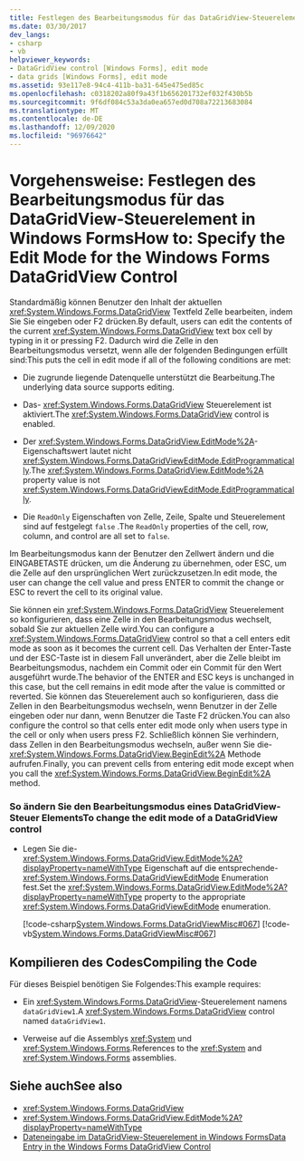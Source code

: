 ```yaml
---
title: Festlegen des Bearbeitungsmodus für das DataGridView-Steuerelement
ms.date: 03/30/2017
dev_langs:
- csharp
- vb
helpviewer_keywords:
- DataGridView control [Windows Forms], edit mode
- data grids [Windows Forms], edit mode
ms.assetid: 93e117e8-94c4-411b-ba31-645e475ed85c
ms.openlocfilehash: c0318202a80f9a43f1b656201732ef032f430b5b
ms.sourcegitcommit: 9f6df084c53a3da0ea657ed0d708a72213683084
ms.translationtype: MT
ms.contentlocale: de-DE
ms.lasthandoff: 12/09/2020
ms.locfileid: "96976642"
---
```

# <a name="how-to-specify-the-edit-mode-for-the-windows-forms-datagridview-control"></a><span data-ttu-id="1488a-102">Vorgehensweise: Festlegen des Bearbeitungsmodus für das DataGridView-Steuerelement in Windows Forms</span><span class="sxs-lookup"><span data-stu-id="1488a-102">How to: Specify the Edit Mode for the Windows Forms DataGridView Control</span></span>
<span data-ttu-id="1488a-103">Standardmäßig können Benutzer den Inhalt der aktuellen <xref:System.Windows.Forms.DataGridView> Textfeld Zelle bearbeiten, indem Sie Sie eingeben oder F2 drücken.</span><span class="sxs-lookup"><span data-stu-id="1488a-103">By default, users can edit the contents of the current <xref:System.Windows.Forms.DataGridView> text box cell by typing in it or pressing F2.</span></span> <span data-ttu-id="1488a-104">Dadurch wird die Zelle in den Bearbeitungsmodus versetzt, wenn alle der folgenden Bedingungen erfüllt sind:</span><span class="sxs-lookup"><span data-stu-id="1488a-104">This puts the cell in edit mode if all of the following conditions are met:</span></span>  
  
- <span data-ttu-id="1488a-105">Die zugrunde liegende Datenquelle unterstützt die Bearbeitung.</span><span class="sxs-lookup"><span data-stu-id="1488a-105">The underlying data source supports editing.</span></span>  
  
- <span data-ttu-id="1488a-106">Das- <xref:System.Windows.Forms.DataGridView> Steuerelement ist aktiviert.</span><span class="sxs-lookup"><span data-stu-id="1488a-106">The <xref:System.Windows.Forms.DataGridView> control is enabled.</span></span>  
  
- <span data-ttu-id="1488a-107">Der <xref:System.Windows.Forms.DataGridView.EditMode%2A>-Eigenschaftswert lautet nicht <xref:System.Windows.Forms.DataGridViewEditMode.EditProgrammatically>.</span><span class="sxs-lookup"><span data-stu-id="1488a-107">The <xref:System.Windows.Forms.DataGridView.EditMode%2A> property value is not <xref:System.Windows.Forms.DataGridViewEditMode.EditProgrammatically>.</span></span>  
  
- <span data-ttu-id="1488a-108">Die `ReadOnly` Eigenschaften von Zelle, Zeile, Spalte und Steuerelement sind auf festgelegt `false` .</span><span class="sxs-lookup"><span data-stu-id="1488a-108">The `ReadOnly` properties of the cell, row, column, and control are all set to `false`.</span></span>  
  
 <span data-ttu-id="1488a-109">Im Bearbeitungsmodus kann der Benutzer den Zellwert ändern und die EINGABETASTE drücken, um die Änderung zu übernehmen, oder ESC, um die Zelle auf den ursprünglichen Wert zurückzusetzen.</span><span class="sxs-lookup"><span data-stu-id="1488a-109">In edit mode, the user can change the cell value and press ENTER to commit the change or ESC to revert the cell to its original value.</span></span>  
  
 <span data-ttu-id="1488a-110">Sie können ein <xref:System.Windows.Forms.DataGridView> Steuerelement so konfigurieren, dass eine Zelle in den Bearbeitungsmodus wechselt, sobald Sie zur aktuellen Zelle wird.</span><span class="sxs-lookup"><span data-stu-id="1488a-110">You can configure a <xref:System.Windows.Forms.DataGridView> control so that a cell enters edit mode as soon as it becomes the current cell.</span></span> <span data-ttu-id="1488a-111">Das Verhalten der Enter-Taste und der ESC-Taste ist in diesem Fall unverändert, aber die Zelle bleibt im Bearbeitungsmodus, nachdem ein Commit oder ein Commit für den Wert ausgeführt wurde.</span><span class="sxs-lookup"><span data-stu-id="1488a-111">The behavior of the ENTER and ESC keys is unchanged in this case, but the cell remains in edit mode after the value is committed or reverted.</span></span> <span data-ttu-id="1488a-112">Sie können das Steuerelement auch so konfigurieren, dass die Zellen in den Bearbeitungsmodus wechseln, wenn Benutzer in der Zelle eingeben oder nur dann, wenn Benutzer die Taste F2 drücken.</span><span class="sxs-lookup"><span data-stu-id="1488a-112">You can also configure the control so that cells enter edit mode only when users type in the cell or only when users press F2.</span></span> <span data-ttu-id="1488a-113">Schließlich können Sie verhindern, dass Zellen in den Bearbeitungsmodus wechseln, außer wenn Sie die- <xref:System.Windows.Forms.DataGridView.BeginEdit%2A> Methode aufrufen.</span><span class="sxs-lookup"><span data-stu-id="1488a-113">Finally, you can prevent cells from entering edit mode except when you call the <xref:System.Windows.Forms.DataGridView.BeginEdit%2A> method.</span></span>  
  
### <a name="to-change-the-edit-mode-of-a-datagridview-control"></a><span data-ttu-id="1488a-114">So ändern Sie den Bearbeitungsmodus eines DataGridView-Steuer Elements</span><span class="sxs-lookup"><span data-stu-id="1488a-114">To change the edit mode of a DataGridView control</span></span>  
  
- <span data-ttu-id="1488a-115">Legen Sie die- <xref:System.Windows.Forms.DataGridView.EditMode%2A?displayProperty=nameWithType> Eigenschaft auf die entsprechende- <xref:System.Windows.Forms.DataGridViewEditMode> Enumeration fest.</span><span class="sxs-lookup"><span data-stu-id="1488a-115">Set the <xref:System.Windows.Forms.DataGridView.EditMode%2A?displayProperty=nameWithType> property to the appropriate <xref:System.Windows.Forms.DataGridViewEditMode> enumeration.</span></span>  
  
     [!code-csharp[System.Windows.Forms.DataGridViewMisc#067](~/samples/snippets/csharp/VS_Snippets_Winforms/System.Windows.Forms.DataGridViewMisc/CS/datagridviewmisc.cs#067)]
     [!code-vb[System.Windows.Forms.DataGridViewMisc#067](~/samples/snippets/visualbasic/VS_Snippets_Winforms/System.Windows.Forms.DataGridViewMisc/VB/datagridviewmisc.vb#067)]  
  
## <a name="compiling-the-code"></a><span data-ttu-id="1488a-116">Kompilieren des Codes</span><span class="sxs-lookup"><span data-stu-id="1488a-116">Compiling the Code</span></span>  
 <span data-ttu-id="1488a-117">Für dieses Beispiel benötigen Sie Folgendes:</span><span class="sxs-lookup"><span data-stu-id="1488a-117">This example requires:</span></span>  
  
- <span data-ttu-id="1488a-118">Ein <xref:System.Windows.Forms.DataGridView>-Steuerelement namens `dataGridView1`.</span><span class="sxs-lookup"><span data-stu-id="1488a-118">A <xref:System.Windows.Forms.DataGridView> control named `dataGridView1`.</span></span>  
  
- <span data-ttu-id="1488a-119">Verweise auf die Assemblys <xref:System> und <xref:System.Windows.Forms>.</span><span class="sxs-lookup"><span data-stu-id="1488a-119">References to the <xref:System> and <xref:System.Windows.Forms> assemblies.</span></span>  
  
## <a name="see-also"></a><span data-ttu-id="1488a-120">Siehe auch</span><span class="sxs-lookup"><span data-stu-id="1488a-120">See also</span></span>

- <xref:System.Windows.Forms.DataGridView>
- <xref:System.Windows.Forms.DataGridView.EditMode%2A?displayProperty=nameWithType>
- [<span data-ttu-id="1488a-121">Dateneingabe im DataGridView-Steuerelement in Windows Forms</span><span class="sxs-lookup"><span data-stu-id="1488a-121">Data Entry in the Windows Forms DataGridView Control</span></span>](data-entry-in-the-windows-forms-datagridview-control.md)

